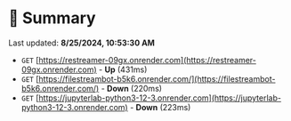 # 📖 Summary
Last updated: **8/25/2024, 10:53:30 AM**

- `GET` [https://restreamer-09gx.onrender.com](https://restreamer-09gx.onrender.com) - **Up** (431ms)
- `GET` [https://filestreambot-b5k6.onrender.com/](https://filestreambot-b5k6.onrender.com/) - **Down** (220ms)
- `GET` [https://jupyterlab-python3-12-3.onrender.com](https://jupyterlab-python3-12-3.onrender.com) - **Down** (223ms)
